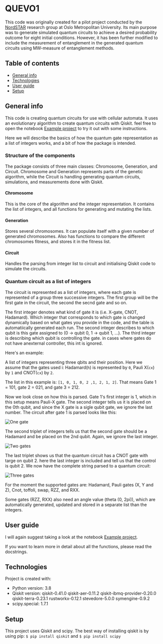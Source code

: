 # QUEVO1

This code was originally created for a pilot project conducted by the [NordSTAR](https://www.oslomet.no/nordstar) research group at Oslo Metropolitan University. Its main purpose was to generate simulated quantum circuits to achieve a desired probability outcome for eight initial conditions. However, it has been further modified to include the measurement of entanglement in the generated quantum circuits using MW-measure of entanglement methods.

## Table of contents
* [General info](#general-info)
* [Technologies](#technologies)
* [User guide](#user-guide)
* [Setup](#setup)

## General info
This code is creating quantum circuits for use with cellular automata. It uses an evolutionary algorithm to create quantum circuits with Qiskit. 
feel free to open the notebook [Example project](https://github.com/Overskott/Evolving-quantum-circuits/blob/main/Example%20project.ipynb) to try it out with some instructions.


Here we will describe the basics of how the quantum gate representation as a list of integers works, and a bit of how the package is intended.

### Structure of the components

The package consists of three main classes: Chromosome, Generation, and Circuit. Chromosome and Generation represents parts of the genetic algorithm, while the Circuit is handling generating quantum circuits, simulations, and measurements done with Qiskit.

#### Chromosome
This is the core of the algorithm and the integer representation. It contains the list of integers, and all functions for generating and mutating the lists.

#### Generation
Stores several chromosomes. It can populate itself with a given number of generated chromosomes. Also has functions to compare the different chromosomes fitness, and stores it in the fitness list.

#### Circuit
Handles the parsing from integer list to circuit and initialising Qiskit code to simulate the circuits.

### Quantum circuit as a list of integers
The circuit is represented as a list of integers, where each gate is represented  of a group three successive integers. The first group will be the first gate in the circuit, the second the secnd gate and so on.

The first integer denotes what kind of gate it is (i.e. X-gate, CNOT, Hadamard). Which integer that corresponds to which gate is changed dynamically based on what gates you provide in the code, and the table is automatiically generated each run. The second integer describes to which qubit is this gate assigned to (0 -> qubit 0, 1 -> qubit 1, ...). The third integer is describing which qubit is controlling the gate. in cases where gates do not have anexternal controller, this int is ignored. 

Here's an example:

A list of integers representing three qbits and their position. Here we assume that the gates used i: Hadamard(`h`) is represented by `0`, Pauli X(`cx`) by `1` and CNOT(`cx`) by `2`.

The list in this example is: `[1, 0, 1, 0, 2 ,1, 2, 1, 2]`. That means Gate 1 = 101, gate 2 = 021, and gate 3 = 212.

Now we look close on how this is parsed. Gate 1's first integer is 1, which in this setup means Pauli-X gate. The second integer tells us it is placed on the 0th qubit, and since the X gate is a sigle qubit gate, we ignore the last number. The circuit after gate 1 is parsed looks like this:

![One gate](https://github.com/Overskott/Evolving-quantum-circuits/blob/main/Images/X-gate.png)

The second triplet of integers tells us that the second gate should be a Hadamard and be placed on the 2nd qubit. Again, we ignore the last integer.

![Two gates](https://github.com/Overskott/Evolving-quantum-circuits/blob/main/Images/H-gate.png)

The last triplet shows us that the quantum circuit has a CNOT gate with targe on qubit 2. here the last integer is included and tell us that the control is qubit 2. We now have the complete string parsed to a quantum circuit:

![Three gates](https://github.com/Overskott/Evolving-quantum-circuits/blob/main/Images/CX-gate.png)


For the moment the supported gates are: Hadamard, Pauli gates (X, Y and Z), Cnot, toffoli, swap, RZZ, and RXX.
 
Some gates (RZZ, RXX) also need an angle value (theta (0, 2pi)), which are automatically generated, updated and stored in a separate list than the integers. 


## User guide

I will again suggest taking a look at the notebook [Example project](https://github.com/Overskott/Evolving-quantum-circuits/blob/main/Example%20project.ipynb).

If you want to learn more in detail about all the functions, please read the docstrings.

## Technologies
Project is created with:
* Python version: 3.8 
* Qiskit version: qiskit-0.41.0 qiskit-aer-0.11.2 qiskit-ibmq-provider-0.20.0 qiskit-terra-0.23.1 rustworkx-0.12.1 stevedore-5.0.0 symengine-0.9.2
* scipy.special: 1.7.1


## Setup
This project uses Qiskit and scipy. The best way of installing qiskit is by using pip: `$ pip install qiskit` and `$ pip install scipy`
